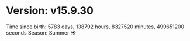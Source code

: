 # Version: v15.9.30
Time since birth: 5783 days, 138792 hours, 8327520 minutes, 499651200 seconds
Season: Summer ☀️
